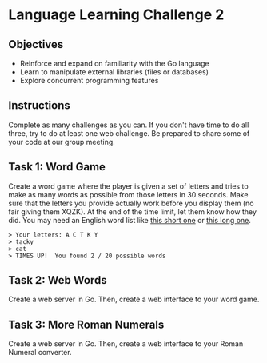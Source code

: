 # Language Learning Challenge 2

## Objectives
- Reinforce and expand on familiarity with the Go language
- Learn to manipulate external libraries (files or databases)
- Explore concurrent programming features

## Instructions
Complete as many challenges as you can.  If you don't have time to do all three, try to do at least one web challenge.  Be prepared to share some of your code at our group meeting.


## Task 1: Word Game
Create a word game where the player is given a set of letters and tries to make as many words as possible from those letters in 30 seconds. Make sure that the letters you provide actually work before you display them (no fair giving them XQZK).  At the end of the time limit, let them know how they did.  You may need an English word list like [this short one](https://github.com/first20hours/google-10000-english) or [this long one](https://github.com/dwyl/english-words). 

```
> Your letters: A C T K Y
> tacky
> cat
> TIMES UP!  You found 2 / 20 possible words
```

## Task 2: Web Words
Create a web server in Go. Then, create a web interface to your word game. 

## Task 3: More Roman Numerals
Create a web server in Go. Then, create a web interface to your Roman Numeral converter. 
